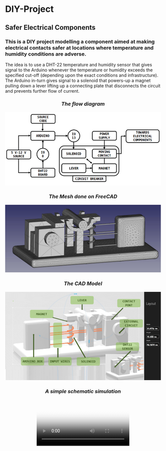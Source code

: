 # DIY-Project
## Safer Electrical Components
### This is a DIY project modelling a component aimed at making electrical contacts safer at locations where temperature and humidity conditions are adverse.
The idea is to use a DHT-22 temperature and humidity sensor that gives signal to the Arduino whenever the temperature or humidity exceeds the specified cut-off (depending upon the exact conditions and infrastructure). The Arduino in-turn gives signal to a solenoid that powers-up a magnet pulling down a lever lifting up a connecting plate that disconnects the circuit and prevents further flow of current.

<center><i><h3>
The flow diagram
    </h3></i> <img src="flow.png"></center>
  
<center><i><h3>
The Mesh done on FreeCAD
    </h3></i> <img src="MESH1.jpg"></center>
   
<center><i><h3>
The CAD Model
    </h3></i> <img src="pic_of_model.png"></center>

<center><i><h3>
A simple schematic simulation
    </h3></i> 
<figure class="video_container">
  <video controls="true" allowfullscreen="true" poster="path/to/poster_image.png">
    <source src="simulation_Trim.mp4" type="video/mp4">
  </video>
</figure></center>
